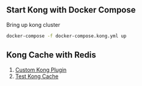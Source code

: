 ## Start Kong with Docker Compose
Bring up kong cluster
```bash
docker-compose -f docker-compose.kong.yml up
```

## Kong Cache with Redis
1. [Custom Kong Plugin](./kong/readme.md#plugin-development-guide)
2. [Test Kong Cache](./kong/readme.md#test-kong-cache)